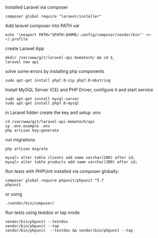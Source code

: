 Installed Laravel via composer
```
composer global require "laravel/installer"
```

Add laravel composer into PATH var

```
echo '\nexport PATH="$PATH:$HOME/.config/composer/vendor/bin"' >> ~/.profile
```

create Laravel App
```
mkdir /var/www/git/laravel-api-bematech/ && cd $_
laravel new api
```

solve some errors by installing php components
```
sudo apt-get install php7.0-zip php7.0-mbstring 
```

Install MySQL Server (CE) and PHP Driver, configure it and start service
```
sudo apt-get install mysql-server
sudo apt-get install php7.0-mysql
```

in Laravel folder create the key and setup .env
```
cd /var/www/git/laravel-api-bematech/api
cp .env.example .env
php artisan key:generate
```

run migrations
```
php artisan migrate
```

```
mysql> alter table clients add name varchar(200) after id;
mysql> alter table products add name varchar(300) after id;

```

Run tests with PHPUnit
installed via composer globally:
```
composer global require phpunit/phpunit ^5.7
phpunit
```
or using 
```
./vendor/bin/composer/
```

Run tests using testdox or tap mode
```
vendor/bin/phpunit --testdox
vendor/bin/phpunit --tap
vendor/bin/phpunit  --testdox && vendor/bin/phpunit --tap
```

